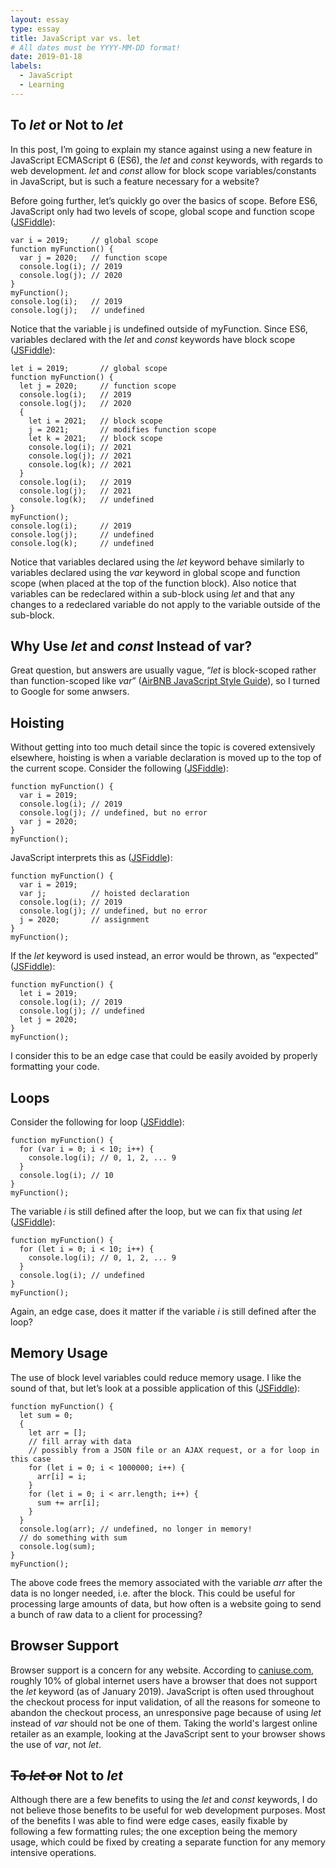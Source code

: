 ```yaml
---
layout: essay
type: essay
title: JavaScript var vs. let
# All dates must be YYYY-MM-DD format!
date: 2019-01-18
labels:
  - JavaScript
  - Learning
---
```


## To <i>let</i> or Not to <i>let</i>
In this post, I’m going to explain my stance against using a new feature in JavaScript ECMAScript 6 (ES6), the <i>let</i> and <i>const</i> keywords, with regards to web development.  <i>let</i> and <i>const</i> allow for block scope variables/constants in JavaScript, but is such a feature necessary for a website?

Before going further, let’s quickly go over the basics of scope.  Before ES6, JavaScript only had two levels of scope, global scope and function scope ([JSFiddle](http://jsfiddle.net/jmd386/v93t0rqo/)):
```
var i = 2019;     // global scope
function myFunction() {
  var j = 2020;   // function scope
  console.log(i); // 2019
  console.log(j); // 2020
}
myFunction();
console.log(i);   // 2019
console.log(j);   // undefined
```
Notice that the variable j is undefined outside of myFunction.  Since ES6, variables declared with the <i>let</i> and <i>const</i> keywords have block scope ([JSFiddle](http://jsfiddle.net/jmd386/y45uc0zn/)):
```
let i = 2019;       // global scope
function myFunction() {
  let j = 2020;     // function scope
  console.log(i);   // 2019
  console.log(j);   // 2020
  {
    let i = 2021;   // block scope
    j = 2021;       // modifies function scope
    let k = 2021;   // block scope
    console.log(i); // 2021
    console.log(j); // 2021
    console.log(k); // 2021
  }
  console.log(i);   // 2019
  console.log(j);   // 2021
  console.log(k);   // undefined
}
myFunction();
console.log(i);     // 2019
console.log(j);     // undefined
console.log(k);     // undefined
```
Notice that variables declared using the <i>let</i> keyword behave similarly to variables declared using the <i>var</i> keyword in global scope and function scope (when placed at the top of the function block).  Also notice that variables can be redeclared within a sub-block using <i>let</i> and that any changes to a redeclared variable do not apply to the variable outside of the sub-block.

## Why Use <i>let</i> and <i>const</i> Instead of var?
Great question, but answers are usually vague, “<i>let</i> is block-scoped rather than function-scoped like <i>var</i>” ([AirBNB JavaScript Style Guide](https://github.com/airbnb/javascript#references--disallow-var)), so I turned to Google for some anwsers.

## Hoisting
Without getting into too much detail since the topic is covered extensively elsewhere, hoisting is when a variable declaration is moved up to the top of the current scope.  Consider the following ([JSFiddle](http://jsfiddle.net/jmd386/2xf5v1q7/)):
```
function myFunction() {
  var i = 2019;
  console.log(i); // 2019
  console.log(j); // undefined, but no error
  var j = 2020;
}
myFunction();
```
JavaScript interprets this as ([JSFiddle](http://jsfiddle.net/jmd386/v43dgc27/)):
```
function myFunction() {
  var i = 2019;
  var j;          // hoisted declaration
  console.log(i); // 2019
  console.log(j); // undefined, but no error
  j = 2020;       // assignment
}
myFunction();
```
If the <i>let</i> keyword is used instead, an error would be thrown, as “expected” ([JSFiddle](http://jsfiddle.net/jmd386/bh690Les/)):
```
function myFunction() {
  let i = 2019;
  console.log(i); // 2019
  console.log(j); // undefined
  let j = 2020;
}
myFunction();
```
I consider this to be an edge case that could be easily avoided by properly formatting your code.

## Loops
Consider the following for loop ([JSFiddle](http://jsfiddle.net/jmd386/zta7f2sb/)):
```
function myFunction() {
  for (var i = 0; i < 10; i++) {
    console.log(i); // 0, 1, 2, ... 9
  }
  console.log(i); // 10
}
myFunction();
```
The variable <i>i</i> is still defined after the loop, but we can fix that using <i>let</i> ([JSFiddle](http://jsfiddle.net/jmd386/94jodyaf/)):
```
function myFunction() {
  for (let i = 0; i < 10; i++) {
    console.log(i); // 0, 1, 2, ... 9
  }
  console.log(i); // undefined
}
myFunction();
```
Again, an edge case, does it matter if the variable <i>i</i> is still defined after the loop?

## Memory Usage
The use of block level variables could reduce memory usage.  I like the sound of that, but let’s look at a possible application of this ([JSFiddle](http://jsfiddle.net/jmd386/4krca03b/)):
```
function myFunction() {
  let sum = 0;
  {
    let arr = [];
    // fill array with data
    // possibly from a JSON file or an AJAX request, or a for loop in this case
    for (let i = 0; i < 1000000; i++) {
      arr[i] = i;
    }
    for (let i = 0; i < arr.length; i++) {
      sum += arr[i];
    }
  }
  console.log(arr); // undefined, no longer in memory!
  // do something with sum
  console.log(sum);
}
myFunction();
```
The above code frees the memory associated with the variable <i>arr</i> after the data is no longer needed, i.e. after the block.  This could be useful for processing large amounts of data, but how often is a website going to send a bunch of raw data to a client for processing?

## Browser Support
Browser support is a concern for any website.  According to [caniuse.com](https://caniuse.com/#search=let), roughly 10% of global internet users have a browser that does not support the <i>let</i> keyword (as of January 2019).  JavaScript is often used throughout the checkout process for input validation, of all the reasons for someone to abandon the checkout process, an unresponsive page because of using <i>let</i> instead of <i>var</i> should not be one of them.  Taking the world's largest online retailer as an example, looking at the JavaScript sent to your browser shows the use of <i>var</i>, not <i>let</i>.

## <span style="text-decoration: line-through">To <i>let</i> or</span> Not to <i>let</i>
Although there are a few benefits to using the <i>let</i> and <i>const</i> keywords, I do not believe those benefits to be useful for web development purposes.  Most of the benefits I was able to find were edge cases, easily fixable by following a few formatting rules; the one exception being the memory usage, which could be fixed by creating a separate function for any memory intensive operations.


